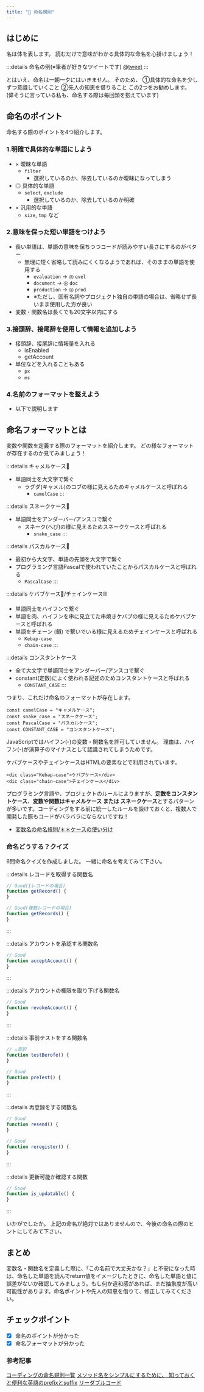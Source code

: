 ```yaml
---
title: "🍵 命名規則"
---
```

## はじめに
名は体を表します。
読むだけで意味がわかる具体的な命名を心掛けましょう！

:::details 命名の例(※筆者が好きなツイートです)
@[tweet](https://twitter.com/hal_cha_n/status/1046371478910844930?s=20)
:::

とはいえ、命名は一朝一夕にはいきません。
そのため、
①具体的な命名を少しずつ意識していくこと
②先人の知恵を借りること
この2つをお勧めします。
(偉そうに言っている私も、命名する際は毎回頭を抱えています)

## 命名のポイント
命名する際のポイントを4つ紹介します。
### 1.明確で具体的な単語にしよう

- × 曖昧な単語
	-  `filter`
		-  選択しているのか、除去しているのか曖昧になってしまう
- ◎ 具体的な単語
	-  `select`, `exclude`
		-  選択しているのか、除去しているのか明確
- × 汎用的な単語
	- `size`, `tmp` など

### 2.意味を保った短い単語をつけよう
- 長い単語は、単語の意味を保ちつつコードが読みやすい長さにするのがベター
  - 無理に短く省略して読みにくくなるようであれば、そのままの単語を使用する
	- `evaluation` -> ◎ `evel`
	- `document` -> ◎ `doc`
	- `production` -> ◎ `prod`
	- ※ただし、固有名詞やプロジェクト独自の単語の場合は、省略せず長いまま使用した方が良い
- 変数・関数名は長くでも20文字以内にする

### 3.接頭辞、接尾辞を使用して情報を追加しよう
- 接頭辞、接尾辞に情報量を入れる
	- isEnabled
	- getAccount
- 単位などを入れることもある
	- `px`
	- `ms`

### 4.名前のフォーマットを整えよう
- 以下で説明します

## 命名フォーマットとは
変数や関数を定義する際のフォーマットを紹介します。
どの様なフォーマットが存在するのか見てみましょう！

:::details キャメルケース🐫
- 単語同士を大文字で繋ぐ
	- ラグダ(キャメル)のコブの様に見えるためキャメルケースと呼ばれる
		- `camelCase`
:::

:::details スネークケース🐍
- 単語同士をアンダーバー/アンスコで繋ぐ
	- スネーク(へび)の様に見えるためスネークケースと呼ばれる
		- `snake_case`
:::

:::details パスカルケース🦎
- 最初から大文字、単語の先頭を大文字で繋ぐ
- プログラミング言語Pascalで使われていたことからパスカルケースと呼ばれる
	- `PascalCase`
:::

:::details ケバブケース🍗/チェインケース⛓
- 単語同士をハイフンで繋ぐ
- 単語を肉、ハイフンを串に見立てた串焼きケバブの様に見えるためケバブケースと呼ばれる
- 単語をチェーン (鎖) で繋いでいる様に見えるためチェインケースと呼ばれる
	- `Kebap-case`
	- `chain-case`
:::

:::details コンスタントケース
- 全て大文字で単語同士をアンダーバー/アンスコで繋ぐ
- constant(定数)によく使われる記述のためコンスタントケースと呼ばれる
	- `CONSTANT_CASE`
:::

つまり、これだけ命名のフォーマットが存在します。

```javascript:命名フォーマット一覧
const camelCase = "キャメルケース";
const snake_case = "スネークケース";
const PascalCase = "パスカルケース";
const CONSTANT_CASE = "コンスタントケース";
```

JavaScriptではハイフン(-)の変数・関数名を許可していません。
理由は、ハイフン(-)が演算子のマイナスとして認識されてしまうためです。

ケバブケースやチェインケースはHTMLの要素などで利用されています。
```html:htmlのClass名
<dic class="Kebap-case">ケバブケース</div>
<dic class="chain-case">チェインケース</div>
```

プログラミング言語や、プロジェクトのルールによりますが、**定数をコンスタントケース**、**変数や関数はキャメルケース または スネークケース**とするパターンが多いです。コーディングをする前に統一したルールを設けておくと、複数人で開発した際もコードがバラバラにならないですね！
- [変数名の命名規則/＊＊ケースの使い分け
](https://qiita.com/am_nimitz3/items/7b01af53751dba5d8fb1)


### 命名どうする？クイズ

6問命名クイズを作成しました。
一緒に命名を考えてみて下さい。

:::details レコードを取得する関数名
```javascript
// Good(1レコードの場合)
function getRecord() {
}

// Good(複数レコードの場合)
function getRecords() {
}
```
:::

:::details アカウントを承認する関数名
```javascript
// Good
function acceptAccount() {
}
```
:::

:::details アカウントの権限を取り下げる関数名
```javascript
// Good
function revokeAccount() {
}
```
:::

:::details 事前テストをする関数名
```javascript
// △直訳
function testBerofe() {
}

// Good
function preTest() {
}
```
:::

:::details 再登録をする関数名
```javascript
// Good
function resend() {
}

// Good
function reregister() {
}
```
:::

:::details 更新可能か確認する関数
```javascript
// Good
function is_updatable() {
}
```
:::

いかがでしたか。
上記の命名が絶対ではありませんので、今後の命名の際のヒントにしてみて下さい。

## まとめ
変数名・関数名を定義した際に、「この名前で大丈夫かな？」と不安になった時は、命名した単語を読んでreturn値をイメージしたときに、命名した単語と値に誤差がないか確認してみましょう。もし何か違和感があれば、まだ抽象度が高い可能性があります。命名ポイントや先人の知恵を借りて、修正してみてください。

## チェックポイント
- [x] 命名のポイントが分かった
- [x] 命名フォーマットが分かった

### 参考記事
[コーディングの命名規則一覧](https://murashun.jp/article/programming/naming-conventions.html)
[メソッド名をシンプルにするために、
知っておくと便利な英語のprefixとsuffix](http://blog.codic.jp/2014/12/22/shoud-know-prefix-suffix-for-naming/)
[リーダブルコード](https://www.oreilly.co.jp/books/9784873115658/)